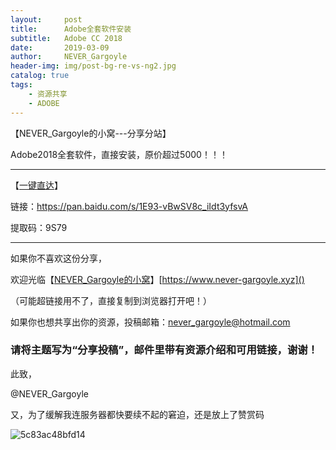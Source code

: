 ```yaml
---
layout:     post
title:      Adobe全套软件安装
subtitle:   Adobe CC 2018
date:       2019-03-09
author:     NEVER_Gargoyle
header-img: img/post-bg-re-vs-ng2.jpg
catalog: true
tags:
    - 资源共享
    - ADOBE
---
```

【NEVER_Gargoyle的小窝---分享分站】

Adobe2018全套软件，直接安装，原价超过5000！！！

---

【[一键直达](https://pan.baidu.com/s/1E93-vBwSV8c_iIdt3yfsvA)】

链接：https://pan.baidu.com/s/1E93-vBwSV8c_iIdt3yfsvA 

提取码：9S79

---

如果你不喜欢这份分享，

欢迎光临【[NEVER_Gargoyle的小窝](https://www.never-gargoyle.xyz)】[https://www.never-gargoyle.xyz]()

（可能超链接用不了，直接复制到浏览器打开吧！）

如果你也想共享出你的资源，投稿邮箱：never_gargoyle@hotmail.com

### 请将主题写为“分享投稿”，邮件里带有资源介绍和可用链接，谢谢！

此致，

@NEVER_Gargoyle

又，为了缓解我连服务器都快要续不起的窘迫，还是放上了赞赏码

![5c83ac48bfd14](https://i.loli.net/2019/03/09/5c83ac48bfd14.jpg)
